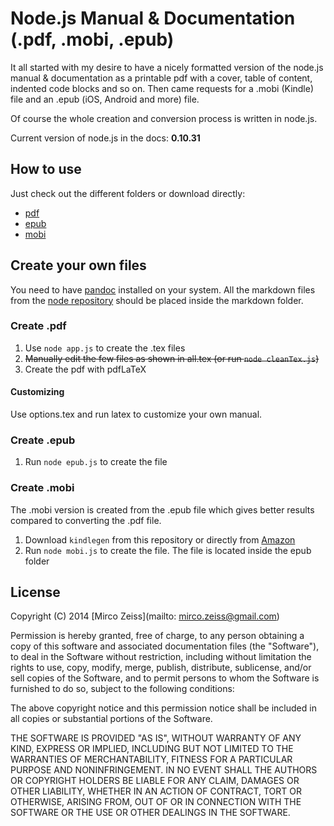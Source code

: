 # Node.js Manual & Documentation (.pdf, .mobi, .epub)

It all started with my desire to have a nicely formatted version of the node.js manual & documentation
as a printable pdf with a cover, table of content, indented code blocks and so on. Then came requests for a .mobi (Kindle)
file and an .epub (iOS, Android and more) file.

Of course the whole creation and conversion process is written in node.js.

Current version of node.js in the docs: **0.10.31**

## How to use

Just check out the different folders or download directly:

- [pdf](https://github.com/zeMirco/nodejs-pdf-docs/blob/master/pdf/all.pdf?raw=true)
- [epub](https://github.com/zeMirco/nodejs-pdf-docs/blob/master/epub/nodejs-manual.epub?raw=true)
- [mobi](https://github.com/zeMirco/nodejs-pdf-docs/blob/master/mobi/nodejs-manual.mobi?raw=true)

## Create your own files

You need to have [pandoc](http://johnmacfarlane.net/pandoc/) installed on your system. All the markdown files from the
[node repository](https://github.com/joyent/node) should be placed inside the markdown folder.

### Create .pdf

1. Use `node app.js` to create the .tex files
2. ~~Manually edit the few files as shown in all.tex (or run `node cleanTex.js`)~~
3. Create the pdf with pdfLaTeX

#### Customizing

Use options.tex and run latex to customize your own manual.

### Create .epub

1. Run `node epub.js` to create the file

### Create .mobi

The .mobi version is created from the .epub file which gives better results compared to converting the .pdf file.

1. Download `kindlegen` from this repository or directly from [Amazon](http://www.amazon.com/gp/feature.html?ie=UTF8&docId=1000234621)
2. Run `node mobi.js` to create the file. The file is located inside the epub folder

## License

Copyright (C) 2014 [Mirco Zeiss](mailto: mirco.zeiss@gmail.com)

Permission is hereby granted, free of charge, to any person obtaining a copy of this software and associated documentation files (the "Software"), to deal in the Software without restriction, including without limitation the rights to use, copy, modify, merge, publish, distribute, sublicense, and/or sell copies of the Software, and to permit persons to whom the Software is furnished to do so, subject to the following conditions:

The above copyright notice and this permission notice shall be included in all copies or substantial portions of the Software.

THE SOFTWARE IS PROVIDED "AS IS", WITHOUT WARRANTY OF ANY KIND, EXPRESS OR IMPLIED, INCLUDING BUT NOT LIMITED TO THE WARRANTIES OF MERCHANTABILITY, FITNESS FOR A PARTICULAR PURPOSE AND NONINFRINGEMENT. IN NO EVENT SHALL THE AUTHORS OR COPYRIGHT HOLDERS BE LIABLE FOR ANY CLAIM, DAMAGES OR OTHER LIABILITY, WHETHER IN AN ACTION OF CONTRACT, TORT OR OTHERWISE, ARISING FROM, OUT OF OR IN CONNECTION WITH THE SOFTWARE OR THE USE OR OTHER DEALINGS IN THE SOFTWARE.
